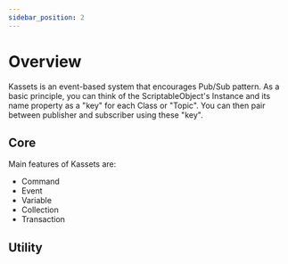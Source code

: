 ```yaml
---
sidebar_position: 2
---
```


# Overview

Kassets is an event-based system that encourages Pub/Sub pattern. As a basic principle, you can think of the ScriptableObject's Instance and its name property as a "key" for each Class or "Topic". You can then pair between publisher and subscriber using these "key".

## Core

Main features of Kassets are:

- Command
- Event
- Variable
- Collection
- Transaction



## Utility


[UniRx]: https://github.com/neuecc/UniRx
[UniTask]: https://github.com/Cysharp/UniTask
